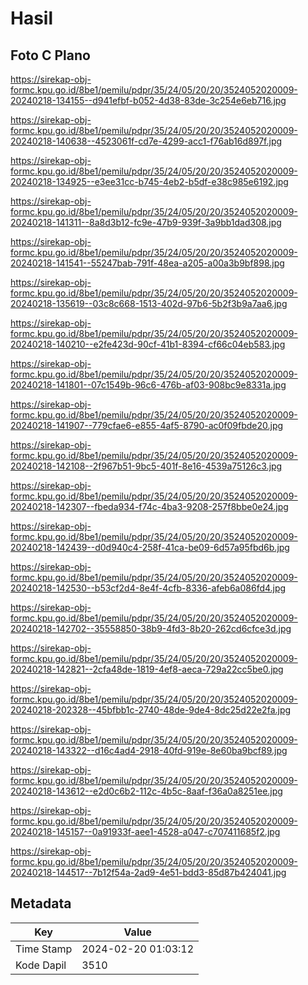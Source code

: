 # Hasil

## Foto C Plano

https://sirekap-obj-formc.kpu.go.id/8be1/pemilu/pdpr/35/24/05/20/20/3524052020009-20240218-134155--d941efbf-b052-4d38-83de-3c254e6eb716.jpg

https://sirekap-obj-formc.kpu.go.id/8be1/pemilu/pdpr/35/24/05/20/20/3524052020009-20240218-140638--4523061f-cd7e-4299-acc1-f76ab16d897f.jpg

https://sirekap-obj-formc.kpu.go.id/8be1/pemilu/pdpr/35/24/05/20/20/3524052020009-20240218-134925--e3ee31cc-b745-4eb2-b5df-e38c985e6192.jpg

https://sirekap-obj-formc.kpu.go.id/8be1/pemilu/pdpr/35/24/05/20/20/3524052020009-20240218-141311--8a8d3b12-fc9e-47b9-939f-3a9bb1dad308.jpg

https://sirekap-obj-formc.kpu.go.id/8be1/pemilu/pdpr/35/24/05/20/20/3524052020009-20240218-141541--55247bab-791f-48ea-a205-a00a3b9bf898.jpg

https://sirekap-obj-formc.kpu.go.id/8be1/pemilu/pdpr/35/24/05/20/20/3524052020009-20240218-135619--03c8c668-1513-402d-97b6-5b2f3b9a7aa6.jpg

https://sirekap-obj-formc.kpu.go.id/8be1/pemilu/pdpr/35/24/05/20/20/3524052020009-20240218-140210--e2fe423d-90cf-41b1-8394-cf66c04eb583.jpg

https://sirekap-obj-formc.kpu.go.id/8be1/pemilu/pdpr/35/24/05/20/20/3524052020009-20240218-141801--07c1549b-96c6-476b-af03-908bc9e8331a.jpg

https://sirekap-obj-formc.kpu.go.id/8be1/pemilu/pdpr/35/24/05/20/20/3524052020009-20240218-141907--779cfae6-e855-4af5-8790-ac0f09fbde20.jpg

https://sirekap-obj-formc.kpu.go.id/8be1/pemilu/pdpr/35/24/05/20/20/3524052020009-20240218-142108--2f967b51-9bc5-401f-8e16-4539a75126c3.jpg

https://sirekap-obj-formc.kpu.go.id/8be1/pemilu/pdpr/35/24/05/20/20/3524052020009-20240218-142307--fbeda934-f74c-4ba3-9208-257f8bbe0e24.jpg

https://sirekap-obj-formc.kpu.go.id/8be1/pemilu/pdpr/35/24/05/20/20/3524052020009-20240218-142439--d0d940c4-258f-41ca-be09-6d57a95fbd6b.jpg

https://sirekap-obj-formc.kpu.go.id/8be1/pemilu/pdpr/35/24/05/20/20/3524052020009-20240218-142530--b53cf2d4-8e4f-4cfb-8336-afeb6a086fd4.jpg

https://sirekap-obj-formc.kpu.go.id/8be1/pemilu/pdpr/35/24/05/20/20/3524052020009-20240218-142702--35558850-38b9-4fd3-8b20-262cd6cfce3d.jpg

https://sirekap-obj-formc.kpu.go.id/8be1/pemilu/pdpr/35/24/05/20/20/3524052020009-20240218-142821--2cfa48de-1819-4ef8-aeca-729a22cc5be0.jpg

https://sirekap-obj-formc.kpu.go.id/8be1/pemilu/pdpr/35/24/05/20/20/3524052020009-20240218-202328--45bfbb1c-2740-48de-9de4-8dc25d22e2fa.jpg

https://sirekap-obj-formc.kpu.go.id/8be1/pemilu/pdpr/35/24/05/20/20/3524052020009-20240218-143322--d16c4ad4-2918-40fd-919e-8e60ba9bcf89.jpg

https://sirekap-obj-formc.kpu.go.id/8be1/pemilu/pdpr/35/24/05/20/20/3524052020009-20240218-143612--e2d0c6b2-112c-4b5c-8aaf-f36a0a8251ee.jpg

https://sirekap-obj-formc.kpu.go.id/8be1/pemilu/pdpr/35/24/05/20/20/3524052020009-20240218-145157--0a91933f-aee1-4528-a047-c707411685f2.jpg

https://sirekap-obj-formc.kpu.go.id/8be1/pemilu/pdpr/35/24/05/20/20/3524052020009-20240218-144517--7b12f54a-2ad9-4e51-bdd3-85d87b424041.jpg


## Metadata

| Key        | Value               |
| ---------- | ------------------- |
| Time Stamp | 2024-02-20 01:03:12 |
| Kode Dapil | 3510                |



